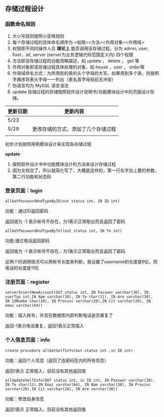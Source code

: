 ## 存储过程设计

### 函数命名规则

1. 大小写规则按照小驼峰规则
2. 每个存储过程的具体命名顺序为 <权限><方法><作用对象><作用域>
3. 权限即不同的操作人员 **理论上** 能否调用该存储过程，分为 admin, user, fixer，all, server (server为业务逻辑代码范围定义内) 四个权限
4. 方法即该存储过程的功能简略描述，如 update ， delete ， get 等
5. 作用对象即该存储过程具体处理的对象，如 house ，user ， order等
6. 作用域命名方式：为所用到的表的头个字母的大写，如果用到多个表，则按照字典序将表头字母一一列出（表名首字母目前无冲突）
7. 伪语言均为 MySQL 语言语法
8. update 存储过程的存储按照软件设计说明书/功能模块设计中的页面设计存储。



| 更新日期 | 更新内容                           |
| -------- | ---------------------------------- |
| 5/23     |                                    |
| 5/29     | 更改存储的方式，添加了几个存储过程 |
|          |                                    |

初步计划按照用例模块设计来实现各存储过程

**update**: 

1. 按照软件设计书中功能模块设计的方法来设计存储过程
2. 因为文档交了，所以就简化写了，大概是这样的，第一行名字加上要的参数，第二行功能和状态码

###  登录页面：login

```mysql
allGetPasswordAndTypeByID(out status int, IN ID int)
```

功能：通过ID返回密码

返回值为 -1 表示帐号不存在，为1表示正常取出而且返回了密码



```mysql
allGetPasswordAndTypeByTel(out status int, IN Te int)
```

功能:通过电话返回密码

返回值为 -1 表示帐号不存在，为1表示正常取出而且返回了密码

这两个的调用情况可以用帐号长度来判断，我设置了username的长度是9位，而电话的长度是11位

### 注册页面：register

```mysql
serverInsertNewAccount(OUT status int, IN Passwor varchar(30), IN userTyp int,IN Nam varchar(30), IN Te char(11), IN Are varchar(30),     IN IdNumbe char(18), IN Provinc varchar(20),IN Cit varchar(20), IN emai varchar(64))
```

功能：插入帐号，并且在数据库内部判断电话是否重复了

返回-1表示电话重复，返回1表示正常插入

### 个人信息页面：info

```mysql
create procedure allGetSelfInfo(out status int ,in ID int)
```

功能：返回个人信息（返回了连密码在内的所有信息）

返回1表示 正常插入，目前没有其他返回值

```mysql
allUpdateSelfInfo(OUT status int, in ID int, IN Passwor varchar(30), IN Te char(11),IN Emai varchar(64), IN Nam varchar(30), IN Provinc varchar(20),IN Cit varchar(20), IN Are varchar(30))
```

功能：修改自身信息

返回1表示 正常插入，目前没有其他返回值